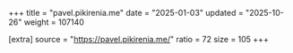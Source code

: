 +++
title = "pavel.pikirenia.me"
date = "2025-01-03"
updated = "2025-10-26"
weight = 107140

[extra]
source = "https://pavel.pikirenia.me/"
ratio = 72
size = 105
+++
